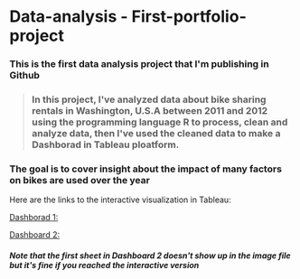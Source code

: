 # Data-analysis - First-portfolio-project
### This is the first data analysis project that I'm publishing in Github

> ### In this project, I've analyzed data about bike sharing rentals in Washington, U.S.A between 2011 and 2012 using the programming language R to process, clean and analyze data, then I've used the cleaned data to make a Dashborad in Tableau ploatform.
### The goal is to cover insight about the impact of many factors on bikes are used over the year

Here are the links to the interactive visualization in Tableau:

[Dashborad 1:](https://public.tableau.com/views/BikesharingrentalsWashingtonD_C_USA/Dashboard1?:language=en-US&:sid=&:redirect=auth&:display_count=n&:origin=viz_share_link)

[Dashboard 2:](https://public.tableau.com/views/Bikesharingrentalsclimaticfactors/Bikesharingrentalspart2?:language=en-US&:sid=&:redirect=auth&:display_count=n&:origin=viz_share_link)

#### *Note that the first sheet in Dashboard 2 doesn't show up in the image file but it's fine if you reached the interactive version*
